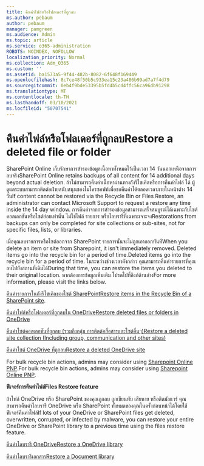 ```yaml
---
title: คืนค่าไฟล์หรือโฟลเดอร์ที่ถูกลบ
ms.author: pebaum
author: pebaum
manager: pamgreen
ms.audience: Admin
ms.topic: article
ms.service: o365-administration
ROBOTS: NOINDEX, NOFOLLOW
localization_priority: Normal
ms.collection: Adm_O365
ms.custom: ''
ms.assetid: ba1573a5-9f44-482b-8082-6f648f169449
ms.openlocfilehash: 8c7ce48f50b5c933ea15c23a486b99ad7a7f4d79
ms.sourcegitcommit: 0eb4f9bde53395b5fd4b5cd4ffc56ca96db91298
ms.translationtype: MT
ms.contentlocale: th-TH
ms.lasthandoff: 03/10/2021
ms.locfileid: "50707541"
---
```

# <a name="restore-a-deleted-file-or-folder"></a><span data-ttu-id="223ba-102">คืนค่าไฟล์หรือโฟลเดอร์ที่ถูกลบ</span><span class="sxs-lookup"><span data-stu-id="223ba-102">Restore a deleted file or folder</span></span>

<span data-ttu-id="223ba-103">SharePoint Online เก็บรักษาการสํารองข้อมูลเนื้อหาทั้งหมดไว้เป็นเวลา 14 วันนอกเหนือจากการลบจริง</span><span class="sxs-lookup"><span data-stu-id="223ba-103">SharePoint Online retains backups of all content for 14 additional days beyond actual deletion.</span></span> <span data-ttu-id="223ba-104">ถ้าไม่สามารถคืนค่าเนื้อหาผ่านทางถังรีไซเคิลหรือการคืนค่าไฟล์ ได้ ผู้ดูแลระบบสามารถติดต่อฝ่ายสนับสนุนของไมโครซอฟท์เพื่อขอคืนค่าได้ตลอดเวลาภายในหน้าต่าง 14 วัน</span><span class="sxs-lookup"><span data-stu-id="223ba-104">If content cannot be restored via the Recycle Bin or Files Restore, an administrator can contact Microsoft Support to request a restore any time inside the 14 day window.</span></span> <span data-ttu-id="223ba-105">การคืนค่าจากการสํารองข้อมูลสามารถเสร็จสมบูรณ์ได้เฉพาะกับไซต์คอลเลกชันหรือไซต์ย่อยเท่านั้น ไม่ใช่ไฟล์ รายการ หรือไลบรารีที่เฉพาะเจาะจง</span><span class="sxs-lookup"><span data-stu-id="223ba-105">Restorations from backups can only be completed for site collections or sub-sites, not for specific files, lists, or libraries.</span></span>

<span data-ttu-id="223ba-106">เมื่อคุณลบรายการหรือไซต์ออกจาก SharePoint รายการนั้นจะไม่ถูกเอาออกทันที</span><span class="sxs-lookup"><span data-stu-id="223ba-106">When you delete an item or site from Sharepoint, it isn't immediately removed.</span></span> <span data-ttu-id="223ba-107">Deleted items go into the recycle bin for a period of time.</span><span class="sxs-lookup"><span data-stu-id="223ba-107">Deleted items go into the recycle bin for a period of time.</span></span> <span data-ttu-id="223ba-108">ในระหว่างช่วงเวลาดังกล่าว คุณสามารถคืนค่ารายการที่คุณลบไปยังสถานที่เดิมได้</span><span class="sxs-lookup"><span data-stu-id="223ba-108">During that time, you can restore the items you deleted to their original location.</span></span> <span data-ttu-id="223ba-109">หากต้องการข้อมูลเพิ่มเติม โปรดไปที่ลิงก์ด้านล่าง</span><span class="sxs-lookup"><span data-stu-id="223ba-109">For more information, please visit the links below.</span></span>

<span data-ttu-id="223ba-110">[คืนค่ารายการในถังรีไซเคิลของไซต์ SharePoint](https://support.microsoft.com/office/restore-items-in-the-recycle-bin-that-were-deleted-from-sharepoint-or-teams-6df466b6-55f2-4898-8d6e-c0dff851a0be)</span><span class="sxs-lookup"><span data-stu-id="223ba-110">[Restore items in the Recycle Bin of a SharePoint site](https://support.microsoft.com/office/restore-items-in-the-recycle-bin-that-were-deleted-from-sharepoint-or-teams-6df466b6-55f2-4898-8d6e-c0dff851a0be).</span></span>

[<span data-ttu-id="223ba-111">คืนค่าไฟล์หรือโฟลเดอร์ที่ถูกลบใน OneDrive</span><span class="sxs-lookup"><span data-stu-id="223ba-111">Restore deleted files or folders in OneDrive</span></span>](https://support.office.com/article/Restore-deleted-files-or-folders-in-OneDrive-949ada80-0026-4db3-a953-c99083e6a84f)

[<span data-ttu-id="223ba-112">คืนค่าไซต์คอลเลกชันที่ถูกลบ (รวมถึงกลุ่ม การติดต่อสื่อสารและไซต์อื่นๆ)</span><span class="sxs-lookup"><span data-stu-id="223ba-112">Restore a deleted site collection (Including group, communication and other sites)</span></span>](https://docs.microsoft.com/sharepoint/restore-deleted-site-collection)

[<span data-ttu-id="223ba-113">คืนค่าไซต์ OneDrive ที่ถูกลบ</span><span class="sxs-lookup"><span data-stu-id="223ba-113">Restore a deleted OneDrive site</span></span>](https://docs.microsoft.com/onedrive/restore-deleted-onedrive)

<span data-ttu-id="223ba-114">For bulk recycle bin actions, admins may consider using [Sharepoint Online PNP](https://docs.microsoft.com/powershell/sharepoint/sharepoint-pnp/sharepoint-pnp-cmdlets?view=sharepoint-ps).</span><span class="sxs-lookup"><span data-stu-id="223ba-114">For bulk recycle bin actions, admins may consider using [Sharepoint Online PNP](https://docs.microsoft.com/powershell/sharepoint/sharepoint-pnp/sharepoint-pnp-cmdlets?view=sharepoint-ps).</span></span>

<span data-ttu-id="223ba-115">**ฟีเจอร์การคืนค่าไฟล์**</span><span class="sxs-lookup"><span data-stu-id="223ba-115">**Files Restore feature**</span></span>

<span data-ttu-id="223ba-116">ถ้าไฟล์ OneDrive หรือ SharePoint ของคุณถูกลบ ถูกเขียนทับ เสียหาย หรือติดมัลแวร์ คุณสามารถคืนค่าไลบรารี OneDrive หรือ SharePoint ทั้งหมดของคุณในครั้งก่อนหน้าได้โดยใช้ฟีเจอร์คืนค่าไฟล์</span><span class="sxs-lookup"><span data-stu-id="223ba-116">If lots of your OneDrive or SharePoint files get deleted, overwritten, corrupted, or infected by malware, you can restore your entire OneDrive or SharePoint library to a previous time using the files restore feature.</span></span>

[<span data-ttu-id="223ba-117">คืนค่าไลบรารี OneDrive</span><span class="sxs-lookup"><span data-stu-id="223ba-117">Restore a OneDrive library</span></span>](https://support.office.com/article/restore-your-onedrive-fa231298-759d-41cf-bcd0-25ac53eb8a15)

[<span data-ttu-id="223ba-118">คืนค่าไลบรารีเอกสาร</span><span class="sxs-lookup"><span data-stu-id="223ba-118">Restore a Document library</span></span>](https://support.office.com/article/restore-a-document-library-317791c3-8bd0-4dfd-8254-3ca90883d39a)

